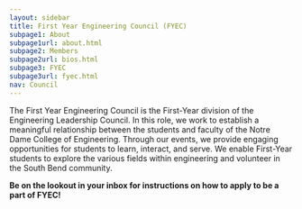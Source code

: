 ```yaml
---
layout: sidebar
title: First Year Engineering Council (FYEC)
subpage1: About
subpage1url: about.html
subpage2: Members
subpage2url: bios.html
subpage3: FYEC
subpage3url: fyec.html
nav: Council
---
```

<p class="lede">The First Year Engineering Council is the
  First-Year division of the Engineering Leadership Council. In this role, we work
  to establish a meaningful relationship between the students and faculty of the
  Notre Dame College of Engineering. Through our events, we provide engaging opportunities
  for students to learn, interact, and serve. We enable First-Year students to explore
   the various fields within engineering and volunteer in the South Bend community. </p>
<p><strong> Be on the lookout in your inbox for instructions on how to apply to be a part of FYEC!</strong></p>
